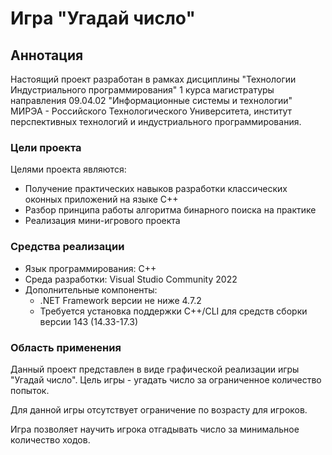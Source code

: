 # Игра "Угадай число"

## Аннотация

Настоящий проект разработан в рамках дисциплины "Технологии Индустриального программирования" 1 курса магистратуры направления 09.04.02 "Информационные системы и технологии" МИРЭА - Российского Технологического Университета, институт перспективных технологий и индустриального программирования.

### Цели проекта

Целями проекта являются:

- Получение практических навыков разработки классических оконных приложений на языке С++
- Разбор принципа работы алгоритма бинарного поиска на практике
- Реализация мини-игрового проекта

### Средства реализации

- Язык программирования: С++
- Cреда разработки: Visual Studio Community 2022
- Дополнительные компоненты:
  - .NET Framework версии не ниже 4.7.2
  - Требуется установка поддержки C++/CLI для средств сборки версии 143 (14.33-17.3)
  
### Область применения

Данный проект представлен в виде графической реализации игры "Угадай число". Цель игры - угадать число за ограниченное количество попыток.

Для данной игры отсутствует ограничение по возрасту для игроков.

Игра позволяет научить игрока отгадывать число за минимальное количество ходов.
